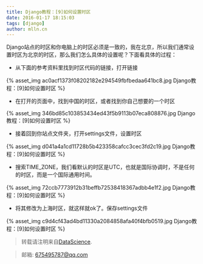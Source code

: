 ```yaml
---
title: Django教程：[9]如何设置时区
date: 2016-01-17 18:15:03
tags: [django]
author: mlln.cn
---
```

Django站点的时区和你电脑上的时区必须是一致的，我在北京，所以我们通常设置时区为北京的时区，那么我们怎么具体的设置呢？下面看具体的过程：

- 从下面的参考资料里找到时区代码的链接，打开链接

{% asset_img ac0acf1373f08202182e294549fbfbedaa641bc8.jpg Django教程：[9]如何设置时区 %}

- 在打开的页面中，找到中国的时区，或者找到你自己想要的一个时区

{% asset_img 346bd85c103853434ed43f5b9113b07eca808876.jpg Django教程：[9]如何设置时区 %}

- 接着回到你站点文件夹，打开settings文件，设置时区

{% asset_img d041a4a1cd11728b5b423358cafcc3cec3fd2c19.jpg Django教程：[9]如何设置时区 %}

- 搜索TIME_ZONE，我们看默认的时区是UTC，也就是国际协调时，不是任何的时区，而是一个国际通用时间。

{% asset_img 72ccb7773912b31beffb72538418367adbb4e1f2.jpg Django教程：[9]如何设置时区 %}

- 将其修改为上海时区，就这样就ok了。保存settings文件

{% asset_img c9d4cf43ad4bd11330a2084858afa40f4bfb0519.jpg Django教程：[9]如何设置时区 %}

> 转载请注明来自[DataScience](http://mlln.cn).

> 邮箱: 675495787@qq.com 
